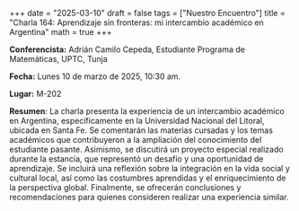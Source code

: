 +++
date  = "2025-03-10"
draft = false
tags  = ["Nuestro Encuentro"]
title = "Charla 164: Aprendizaje sin fronteras: mi intercambio académico en Argentina"
math  = true
+++

**Conferencista:** Adrián Camilo Cepeda, Estudiante Programa de Matemáticas, UPTC, Tunja

**Fecha:** Lunes 10 de marzo de 2025, 10:30 am.

**Lugar:** M-202

**Resumen**: La charla presenta la experiencia de un intercambio académico en Argentina, específicamente en la Universidad Nacional del Litoral, ubicada en Santa Fe. Se comentarán las materias cursadas y los temas académicos que contribuyeron a la ampliación del conocimiento del estudiante pasante. Asimismo, se discutirá un proyecto especial realizado durante la estancia, que representó un desafío y una oportunidad de aprendizaje. Se incluirá una reflexión sobre la integración en la vida social y cultural local, así como las costumbres aprendidas y el enriquecimiento de la perspectiva global. Finalmente, se ofrecerán conclusiones y recomendaciones para quienes consideren realizar una experiencia similar.
